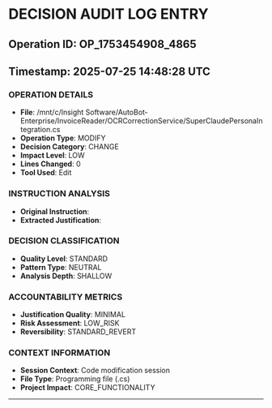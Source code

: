 # DECISION AUDIT LOG ENTRY
## Operation ID: OP_1753454908_4865
## Timestamp: 2025-07-25 14:48:28 UTC

### OPERATION DETAILS
- **File**: /mnt/c/Insight Software/AutoBot-Enterprise/InvoiceReader/OCRCorrectionService/SuperClaudePersonaIntegration.cs
- **Operation Type**: MODIFY
- **Decision Category**: CHANGE
- **Impact Level**: LOW
- **Lines Changed**: 0
- **Tool Used**: Edit

### INSTRUCTION ANALYSIS
- **Original Instruction**: 
- **Extracted Justification**: 

### DECISION CLASSIFICATION
- **Quality Level**: STANDARD
- **Pattern Type**: NEUTRAL
- **Analysis Depth**: SHALLOW

### ACCOUNTABILITY METRICS
- **Justification Quality**: MINIMAL
- **Risk Assessment**: LOW_RISK
- **Reversibility**: STANDARD_REVERT

### CONTEXT INFORMATION
- **Session Context**: Code modification session
- **File Type**: Programming file (.cs)
- **Project Impact**: CORE_FUNCTIONALITY

---
